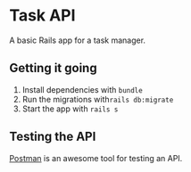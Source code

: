 # Task API
A basic Rails app for a task manager.

## Getting it going

1. Install dependencies with `bundle`
2. Run the migrations with`rails db:migrate`
3. Start the app with `rails s`

## Testing the API
[Postman](https://www.getpostman.com/) is an awesome tool for testing an API.